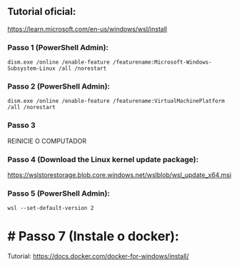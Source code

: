## Tutorial oficial:
https://learn.microsoft.com/en-us/windows/wsl/install
### Passo 1 (PowerShell Admin):
`dism.exe /online /enable-feature /featurename:Microsoft-Windows-Subsystem-Linux /all /norestart`
### Passo 2 (PowerShell Admin):
`dism.exe /online /enable-feature /featurename:VirtualMachinePlatform /all /norestart`
### Passo 3
REINICIE O COMPUTADOR
### Passo 4 (Download the Linux kernel update package):
https://wslstorestorage.blob.core.windows.net/wslblob/wsl_update_x64.msi
### Passo 5 (PowerShell Admin):
`wsl --set-default-version 2`
# # Passo 7 (Instale o docker):
Tutorial: https://docs.docker.com/docker-for-windows/install/